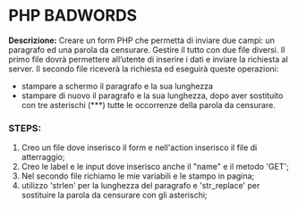 **PHP BADWORDS**
======

**Descrizione:**
Creare un form PHP che permetta di inviare due campi: un paragrafo ed una parola da censurare.
Gestire il tutto con due file diversi.
Il primo file dovrà permettere all’utente di inserire i dati e inviare la richiesta al server.
Il secondo file riceverà la richiesta ed eseguirà queste operazioni:
- stampare a schermo il paragrafo e la sua lunghezza
- stampare di nuovo il paragrafo e la sua lunghezza, dopo aver sostituito con tre asterischi (***) tutte le occorrenze della parola da censurare.

### STEPS:

1) Creo un file dove inserisco il form e nell'action inserisco il file di atterraggio;
2) Creo le label e le input dove inserisco anche il "name" e il metodo 'GET';
3) Nel secondo file richiamo le mie variabili e le stampo in pagina;
4) utilizzo 'strlen' per la lunghezza del paragrafo e 'str_replace' per sostituire la parola da censurare con gli asterischi;